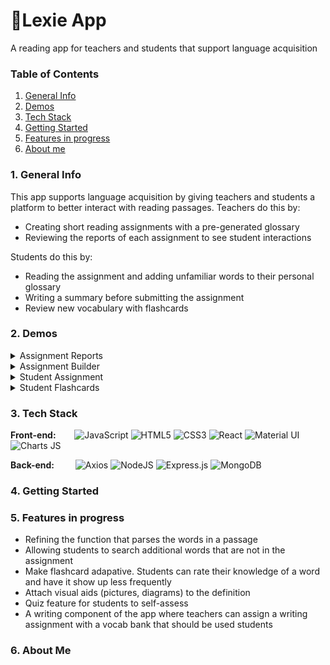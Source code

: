 # 📖Lexie App
A reading app for teachers and students that support language acquisition

### Table of Contents
1. [General Info](#general-info)
2. [Demos](#demos)
3. [Tech Stack](#tech-stack)
4. [Getting Started](#getting-started)
5. [Features in progress](#features-in-progress)
6. [About me](#about-me)


<a name="general-info"></a>
### 1. General Info
This app supports language acquisition by giving teachers and students a platform to better interact with reading passages.
Teachers do this by: 
* Creating short reading assignments with a pre-generated glossary
* Reviewing the reports of each assignment to see student interactions

Students do this by: 
* Reading the assignment and adding unfamiliar words to their personal glossary
* Writing a summary before submitting the assignment
* Review new vocabulary with flashcards

<a name="demos"></a>
### 2. Demos
<details><summary>Assignment Reports</summary>

![assignment report](https://user-images.githubusercontent.com/93723756/194730817-6a2c7071-9459-4806-9ef9-24d9b404b1c2.gif)

</details>

<details><summary>Assignment Builder</summary>

![Assignment Builder](https://user-images.githubusercontent.com/93723756/194730916-44166e21-eeed-4b7f-aa67-f1c9eafde0bc.gif)

</details>

<details><summary>Student Assignment</summary>

![Student assignment](https://user-images.githubusercontent.com/93723756/194730969-f6ed99cb-a06d-4a7b-8f03-b84c99bf4bb8.gif)

</details>

<details><summary>Student Flashcards</summary>

![Flashcards](https://user-images.githubusercontent.com/93723756/194730985-30b7c2fe-014a-469c-856f-43dcb5df13ba.gif)

</details>

<a name="tech-stack"></a>
### 3. Tech Stack

**Front-end:** &emsp;&nbsp;&nbsp;
![JavaScript](https://img.shields.io/badge/javascript-%23323330.svg?style=for-the-badge&logo=javascript&logoColor=%23F7DF1E)
![HTML5](https://img.shields.io/badge/html5-%23E34F26.svg?style=for-the-badge&logo=html5&logoColor=white)
![CSS3](https://img.shields.io/badge/css3-%231572B6.svg?style=for-the-badge&logo=css3&logoColor=white)
![React](https://img.shields.io/badge/react-%2320232a.svg?style=for-the-badge&logo=react&logoColor=%2361DAFB)
![Material UI](https://img.shields.io/badge/Material%20UI-007FFF?style=for-the-badge&logo=mui&logoColor=white)
![Charts JS](https://img.shields.io/badge/Chart.js-FF6384?style=for-the-badge&logo=chartdotjs&logoColor=white)

**Back-end:** &emsp;&nbsp; &nbsp;
![Axios](https://img.shields.io/badge/axios-5a29e4.svg?style=for-the-badge&logo=axios&logoColor=white)
![NodeJS](https://img.shields.io/badge/node.js-6DA55F?style=for-the-badge&logo=node.js&logoColor=white)
![Express.js](https://img.shields.io/badge/express.js-%23404d59.svg?style=for-the-badge&logo=express&logoColor=%2361DAFB)
![MongoDB](https://img.shields.io/badge/MongoDB-4EA94B?style=for-the-badge&logo=mongodb&logoColor=white)

<a name="getting-started"></a>
### 4. Getting Started

<a name="features-in-progress"></a>
### 5. Features in progress
* Refining the function that parses the words in a passage
* Allowing students to search additional words that are not in the assignment
* Make flashcard adapative. Students can rate their knowledge of a word and have it show up less frequently
* Attach visual aids (pictures, diagrams) to the definition
* Quiz feature for students to self-assess
* A writing component of the app where teachers can assign a writing assignment with a vocab bank that should be used students

<a name="about-me"></a>
### 6. About Me

